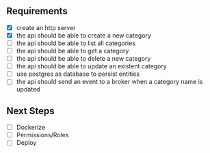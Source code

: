 ## Requirements
- [X] create an http server
- [X] the api should be able to create a new category
- [ ] the api should be able to list all categories
- [ ] the api should be able to get a category
- [ ] the api should be able to delete a new category
- [ ] the api should be able to update an existent category
- [ ] use postgres as database to persist entities
- [ ] the api should send an event to a broker when a category name is updated

## Next Steps
- [ ] Dockerize
- [ ] Permissions/Roles
- [ ] Deploy 